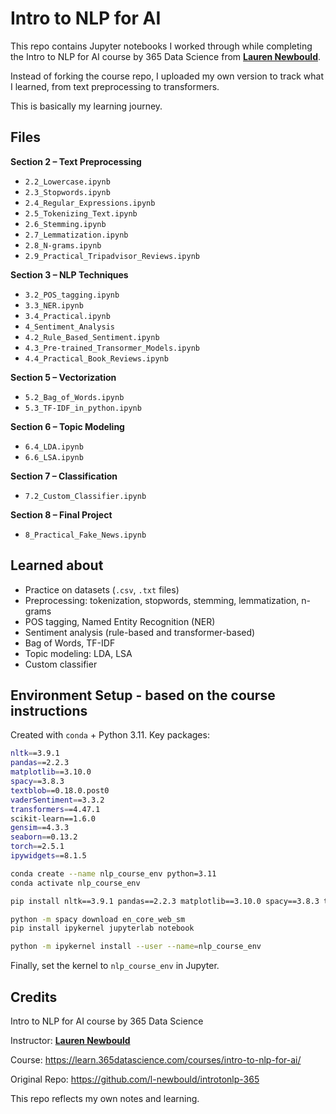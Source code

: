 # Intro to NLP for AI

This repo contains Jupyter notebooks I worked through while completing the Intro to NLP for AI course by 365 Data Science from [**Lauren Newbould**](https://github.com/l-newbould).

Instead of forking the course repo, I uploaded my own version to track what I learned, from text preprocessing to transformers.

This is basically my learning journey.

## Files

**Section 2 – Text Preprocessing**

- `2.2_Lowercase.ipynb`  
- `2.3_Stopwords.ipynb`  
- `2.4_Regular_Expressions.ipynb`  
- `2.5_Tokenizing_Text.ipynb`  
- `2.6_Stemming.ipynb`  
- `2.7_Lemmatization.ipynb`  
- `2.8_N-grams.ipynb`  
- `2.9_Practical_Tripadvisor_Reviews.ipynb`  

**Section 3 – NLP Techniques**

- `3.2_POS_tagging.ipynb`  
- `3.3_NER.ipynb`  
- `3.4_Practical.ipynb`  
- `4_Sentiment_Analysis`  
- `4.2_Rule_Based_Sentiment.ipynb`  
- `4.3_Pre-trained_Transormer_Models.ipynb`  
- `4.4_Practical_Book_Reviews.ipynb`  

**Section 5 – Vectorization**

- `5.2_Bag_of_Words.ipynb`  
- `5.3_TF-IDF_in_python.ipynb`  

**Section 6 – Topic Modeling**

- `6.4_LDA.ipynb`  
- `6.6_LSA.ipynb`  

**Section 7 – Classification**

- `7.2_Custom_Classifier.ipynb`  

**Section 8 – Final Project**

- `8_Practical_Fake_News.ipynb`



## Learned about

- Practice on datasets (`.csv`, `.txt` files)
- Preprocessing: tokenization, stopwords, stemming, lemmatization, n-grams  
- POS tagging, Named Entity Recognition (NER)  
- Sentiment analysis (rule-based and transformer-based)  
- Bag of Words, TF-IDF  
- Topic modeling: LDA, LSA  
- Custom classifier  

## Environment Setup - based on the course instructions

Created with `conda` + Python 3.11. Key packages:
```bash
nltk==3.9.1
pandas==2.2.3
matplotlib==3.10.0
spacy==3.8.3
textblob==0.18.0.post0
vaderSentiment==3.3.2
transformers==4.47.1
scikit-learn==1.6.0
gensim==4.3.3
seaborn==0.13.2
torch==2.5.1
ipywidgets==8.1.5
```

```bash
conda create --name nlp_course_env python=3.11
conda activate nlp_course_env

pip install nltk==3.9.1 pandas==2.2.3 matplotlib==3.10.0 spacy==3.8.3 textblob==0.18.0.post0 vaderSentiment==3.3.2 transformers==4.47.1 scikit-learn==1.6.0 gensim==4.3.3 seaborn==0.13.2 torch==2.5.1 ipywidgets==8.1.5

python -m spacy download en_core_web_sm
pip install ipykernel jupyterlab notebook

python -m ipykernel install --user --name=nlp_course_env
```

Finally, set the kernel to `nlp_course_env` in Jupyter.

## Credits

Intro to NLP for AI course by 365 Data Science

Instructor: [**Lauren Newbould**](https://github.com/l-newbould)

Course: https://learn.365datascience.com/courses/intro-to-nlp-for-ai/

Original Repo: https://github.com/l-newbould/introtonlp-365

This repo reflects my own notes and learning.

